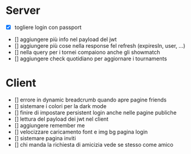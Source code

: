 # Server

-   [x] togliere login con passport
-   [] aggiungere più info nel payload del jwt
-   [] aggiungere più cose nella response fel refresh (expiresIn, user, ...)
-   [] nella query per i tornei compaiono anche gli showmatch
-   [] aggiungere check quotidiano per aggiornare i tournaments

# Client

-   [] errore in dynamic breadcrumb quando apre pagine friends
-   [] sistemare i colori per la dark mode
-   [] finire di impostare persistent login anche nelle pagine publiche
-   [] lettura del payload dei jwt nel client
-   [] aggiungere remember me
-   [] velocizzare caricamento font e img bg pagina login
-   [] sistemare pagina inviti
-   [] chi manda la richiesta di amicizia vede se stesso come amico
